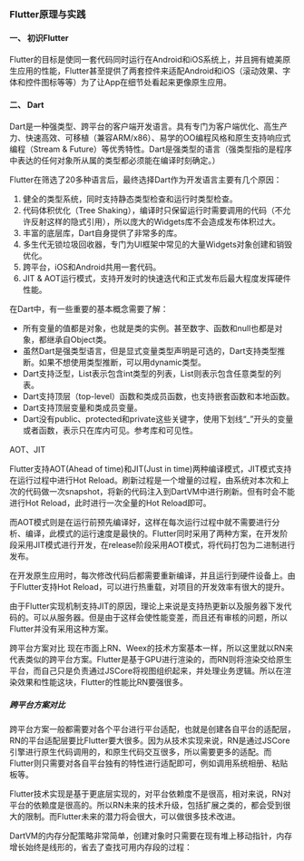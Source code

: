 ### Flutter原理与实践

#### 一、 初识Flutter

Flutter的目标是使同一套代码同时运行在Android和iOS系统上，并且拥有媲美原生应用的性能，Flutter甚至提供了两套控件来适配Android和iOS（滚动效果、字体和控件图标等等）为了让App在细节处看起来更像原生应用。
 
 
#### 二、 Dart


Dart是一种强类型、跨平台的客户端开发语言。具有专门为客户端优化、高生产力、快速高效、可移植（兼容ARM/x86）、易学的OO编程风格和原生支持响应式编程（Stream & Future）等优秀特性。Dart是强类型的语言（强类型指的是程序中表达的任何对象所从属的类型都必须能在编译时刻确定。）

Flutter在筛选了20多种语言后，最终选择Dart作为开发语言主要有几个原因：

1. 健全的类型系统，同时支持静态类型检查和运行时类型检查。
2. 代码体积优化（Tree Shaking），编译时只保留运行时需要调用的代码（不允许反射这样的隐式引用），所以庞大的Widgets库不会造成发布体积过大。
3. 丰富的底层库，Dart自身提供了非常多的库。
4. 多生代无锁垃圾回收器，专门为UI框架中常见的大量Widgets对象创建和销毁优化。
5. 跨平台，iOS和Android共用一套代码。
6. JIT & AOT运行模式，支持开发时的快速迭代和正式发布后最大程度发挥硬件性能。


在Dart中，有一些重要的基本概念需要了解：

* 所有变量的值都是对象，也就是类的实例。甚至数字、函数和null也都是对象，都继承自Object类。
* 虽然Dart是强类型语言，但是显式变量类型声明是可选的，Dart支持类型推断。如果不想使用类型推断，可以用dynamic类型。
* Dart支持泛型，List<int>表示包含int类型的列表，List<dynamic>则表示包含任意类型的列表。
* Dart支持顶层（top-level）函数和类成员函数，也支持嵌套函数和本地函数。
* Dart支持顶层变量和类成员变量。
* Dart没有public、protected和private这些关键字，使用下划线“_”开头的变量或者函数，表示只在库内可见。参考库和可见性。

AOT、JIT

Flutter支持AOT(Ahead of time)和JIT(Just in time)两种编译模式，JIT模式支持在运行过程中进行Hot Reload。刷新过程是一个增量的过程，由系统对本次和上次的代码做一次snapshot，将新的代码注入到DartVM中进行刷新。但有时会不能进行Hot Reload，此时进行一次全量的Hot Reload即可。

而AOT模式则是在运行前预先编译好，这样在每次运行过程中就不需要进行分析、编译，此模式的运行速度是最快的。Flutter同时采用了两种方案，在开发阶段采用JIT模式进行开发，在release阶段采用AOT模式，将代码打包为二进制进行发布。

在开发原生应用时，每次修改代码后都需要重新编译，并且运行到硬件设备上。由于Flutter支持Hot Reload，可以进行热重载，对项目的开发效率有很大的提升。

由于Flutter实现机制支持JIT的原因，理论上来说是支持热更新以及服务器下发代码的。可以从服务器。但是由于这样会使性能变差，而且还有审核的问题，所以Flutter并没有采用这种方案。

跨平台方案对比
现在市面上RN、Weex的技术方案基本一样，所以这里就以RN来代表类似的跨平台方案。Flutter是基于GPU进行渲染的，而RN则将渲染交给原生平台，而自己只是负责通过JSCore将视图组织起来，并处理业务逻辑。所以在渲染效果和性能这块，Flutter的性能比RN要强很多。

##### 跨平台方案对比

跨平台方案一般都需要对各个平台进行平台适配，也就是创建各自平台的适配层，RN的平台适配层要比Flutter要大很多。因为从技术实现来说，RN是通过JSCore引擎进行原生代码调用的，和原生代码交互很多，所以需要更多的适配。而Flutter则只需要对各自平台独有的特性进行适配即可，例如调用系统相册、粘贴板等。

Flutter技术实现是基于更底层实现的，对平台依赖度不是很高，相对来说，RN对平台的依赖度是很高的。所以RN未来的技术升级，包括扩展之类的，都会受到很大的限制。而Flutter未来的潜力将会很大，可以做很多技术改进。


DartVM的内存分配策略非常简单，创建对象时只需要在现有堆上移动指针，内存增长始终是线形的，省去了查找可用内存段的过程：








